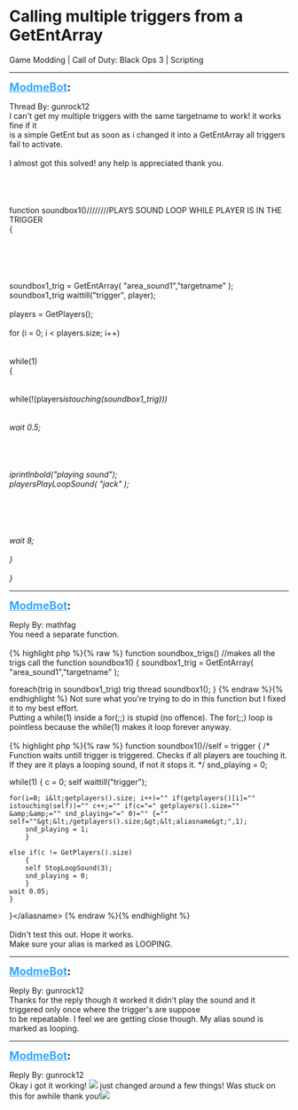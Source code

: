 # Calling multiple triggers from a GetEntArray
Game Modding | Call of Duty: Black Ops 3 | Scripting

---
<strong style="font-size: 1.4em;"><span style="text-decoration: underline;text-decoration-color: #34a7f9;"><span style="color:#34a7f9;">ModmeBot</span></span>:</strong>

<p>Thread By: gunrock12<br />I can&#39;t get my multiple triggers with the same targetname to work! it works fine if it<br />is a simple GetEnt but as soon as i changed it into a GetEntArray all triggers fail to activate.<br /> <br />I almost got this solved! any help is appreciated thank you.<br /> <br /> <br /> <br /> <br />function soundbox1()////////PLAYS SOUND LOOP WHILE PLAYER IS IN THE TRIGGER<br />{<br /> <br /><br /><br /><br /><br />soundbox1_trig = GetEntArray( &quot;area_sound1&quot;,&quot;targetname&quot; );<br />soundbox1_trig waittill(&quot;trigger&quot;, player);<br /><br />players = GetPlayers();<br /><br />for (i = 0; i &lt; players.size; i++)<br />              <br />   <br />    while(1)<br />    {<br />       <br />         <br />        while(!(players<em>istouching(soundbox1_trig)))<br />       <br />           <br />            wait 0.5;<br />       <br />       <br />       <br />           <br />            iprintlnbold(&quot;playing sound&quot;);<br />            players<em>PlayLoopSound( &quot;jack&quot; );<br />           <br />            <br /><br /><br /><br />            wait 8;<br />       <br />    }<br /><br />}</em></em></p>

---
<strong style="font-size: 1.4em;"><span style="text-decoration: underline;text-decoration-color: #34a7f9;"><span style="color:#34a7f9;">ModmeBot</span></span>:</strong>

<p>Reply By: mathfag<br />You need a separate function.<br /> <br />{% highlight php %}{% raw %}
function soundbox_trigs() //makes all the trigs call the function soundbox1()
{
soundbox1_trig = GetEntArray( "area_sound1","targetname" );

foreach(trig in soundbox1_trig)
	trig thread soundbox1();
}
{% endraw %}{% endhighlight %}
Not sure what you&#39;re trying to do in this function but I fixed it to my best effort.<br />Putting a while(1) inside a for(;;) is stupid (no offence). The for(;;) loop is pointless because the while(1) makes it loop forever anyway.<br /> <br />{% highlight php %}{% raw %}
function soundbox1()//self = trigger
{
/*
Function waits untill trigger is triggered.
Checks if all players are touching it.
If they are it plays a looping sound, if not it stops it.
*/
snd_playing = 0;

while(1)
	{
	c = 0;
	self waittill("trigger");

	for(i=0; i&lt;getplayers().size; i++)="" if(getplayers()[i]="" istouching(self))="" c++;="" if(c="=" getplayers().size="" &amp;&amp;="" snd_playing="=" 0)="" {="" self=""&gt;&lt;/getplayers().size;&gt;&lt;aliasname&gt;",1);
		snd_playing = 1;
		}

	else if(c != GetPlayers().size)
		{
		self StopLoopSound(3);
		snd_playing = 0;	
		}
	wait 0.05;
	}
}&lt;/aliasname&gt;
{% endraw %}{% endhighlight %}
 <br /> <br />Didn&#39;t test this out. Hope it works.<br />Make sure your alias is marked as LOOPING.</p>

---
<strong style="font-size: 1.4em;"><span style="text-decoration: underline;text-decoration-color: #34a7f9;"><span style="color:#34a7f9;">ModmeBot</span></span>:</strong>

<p>Reply By: gunrock12<br />Thanks for the reply though it worked it didn&#39;t play the sound and it triggered only once where the trigger&#39;s are suppose <br />to be repeatable. I feel we are getting close though. My alias sound is marked as looping.</p>

---
<strong style="font-size: 1.4em;"><span style="text-decoration: underline;text-decoration-color: #34a7f9;"><span style="color:#34a7f9;">ModmeBot</span></span>:</strong>

<p>Reply By: gunrock12<br />Okay i got it working! <img style="max-width: 500px;" src="/modme/emoticons/smile.png"> just changed around a few things! Was stuck on this for awhile thank you!<img style="max-width: 500px;" src="/modme/emoticons/happy.png"></p>
